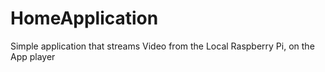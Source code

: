 # HomeApplication

Simple application that streams Video from the Local Raspberry Pi, on the App player
